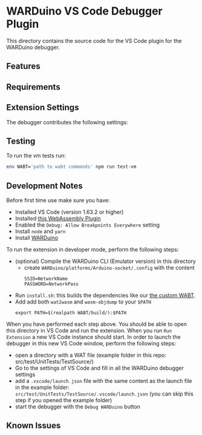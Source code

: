 # WARDuino VS Code Debugger Plugin

This directory contains the source code for the VS Code plugin for the WARDuino debugger.

## Features


## Requirements


## Extension Settings

The debugger contributes the following settings:

## Testing

To run the vm tests run:

```bash
env WABT='path to wabt commands' npm run test-vm
```

## Development Notes

Before first time use make sure you have:

- Installed VS Code (version 1.63.2 or higher)
- Installed [this WebAssembly Plugin](https://github.com/AlanCezarAraujo/vscode-webassembly-syntax-highlight)
- Enabled the `Debug: Allow Breakpoints Everywhere` setting
- Install `node` and `yarn`
- Install [WARDuino](https://github.com/TOPLLab/WARDuino)

To run the extension in developer mode, perform the following steps:

- (optional) Compile the WARDuino CLI (Emulator version) in this directory
  - create `WARDuino/platforms/Arduino-socket/.config` with the content
    ```
    SSID=NetworkName
    PASSWORD=NetworkPass
    ```
- Run `install.sh`: this builds the dependencies like our [the custom WABT](https://github.com/TOPLLab/wabt).
- Add add both `wat2wasm` and `wasm-objdump` to your `$PATH`
    ```
    export PATH=$(realpath WABT/build/):$PATH
    ```

When you have performed each step above. You should be able to open this directory in VS Code and run the extension.
When you run `Run Extension` a new VS Code instance should start.
In order to launch the debugger in this new VS Code window, perform the following steps:

- open a directory with a WAT file (example folder in this repo: src/test/UnitTests/TestSource/)
- Go to the settings of VS Code and fill in all the WARDuino debugger settings
- add a `.vscode/launch.json` file with the same content as the launch file in the example folder: `src/test/UnitTests/TestSource/.vscode/launch.json` (you can skip this step if you opened the example folder)
- start the debugger with the `Debug WARDuino` button

## Known Issues


